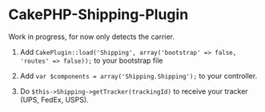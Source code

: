 CakePHP-Shipping-Plugin
=======================
Work in progress, for now only detects the carrier.

1) Add ```CakePlugin::load('Shipping', array('bootstrap' => false, 'routes' => false));``` to your bootstrap file

2) Add ```var $components = array('Shipping.Shipping');``` to your controller.

3) Do ```$this->Shipping->getTracker(trackingId)``` to receive your tracker (UPS, FedEx, USPS).